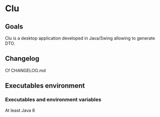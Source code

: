 # Clu

## Goals

Clu is a desktop application developed in Java/Swing allowing to generate DTO.

## Changelog

Cf CHANGELOG.md

## Executables environment

### Executables and environment variables

At least Java 8
